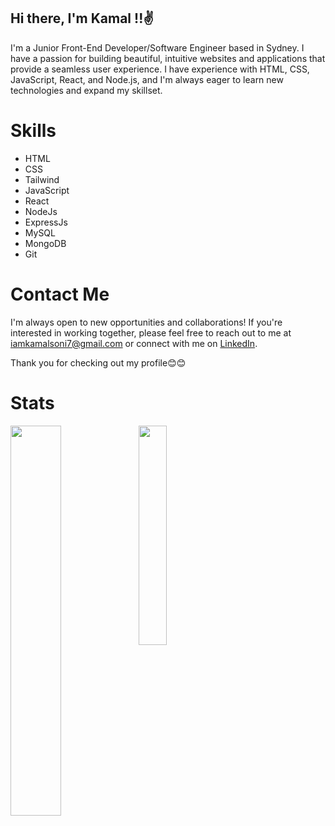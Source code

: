

## Hi there, I'm Kamal !!✌
I'm a Junior Front-End Developer/Software Engineer based in Sydney. I have a passion for building beautiful, intuitive websites and applications that provide a seamless user experience. I have experience with HTML, CSS, JavaScript, React, and Node.js, and I'm always eager to learn new technologies and expand my skillset.



# Skills


* HTML
* CSS
* Tailwind
* JavaScript
* React
* NodeJs
* ExpressJs
* MySQL
* MongoDB
* Git

# Contact Me

I'm always open to new opportunities and collaborations! If you're interested in working together, please feel free to reach out to me at iamkamalsoni7@gmail.com or connect with me on [LinkedIn](https://www.linkedin.com/in/kamal-soni-0223b3216/).


Thank you for checking out my profile😊😊
# Stats


<img align="left" height="40%" src='https://github-readme-stats.vercel.app/api?username=ksoni3&show_icons=true&theme=radical'/>
<img  align="left" height="30%" src='https://github-readme-stats.vercel.app/api/top-langs/?username=ksoni3'/>
